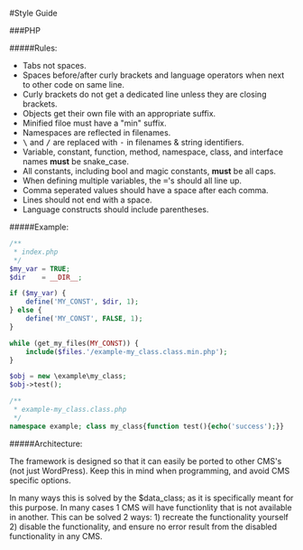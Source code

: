 #Style Guide

###PHP

#####Rules:

- Tabs not spaces.
- Spaces before/after curly brackets and language operators when next to other code on same line.
- Curly brackets do not get a dedicated line unless they are closing brackets.
- Objects get their own file with an appropriate suffix.
- Minified filoe must have a "min" suffix.
- Namespaces are reflected in filenames.
- <kbd>\\</kbd> and <kbd>/</kbd> are replaced with <kbd>-</kbd> in filenames &amp; string identifiers.
- Variable, constant, function, method, namespace, class, and interface names **must** be snake_case.
- All constants, including bool and magic constants, **must** be all caps.
- When defining multiple variables, the <kbd>=</kbd>'s should all line up.
- Comma seperated values should have a space after each comma.
- Lines should not end with a space.
- Language constructs should include parentheses.

#####Example:

```php
/**
 * index.php
 */
$my_var = TRUE;
$dir    = __DIR__;

if ($my_var) {
	define('MY_CONST', $dir, 1);
} else {
	define('MY_CONST', FALSE, 1);
}

while (get_my_files(MY_CONST)) {
	include($files.'/example-my_class.class.min.php');
}

$obj = new \example\my_class;
$obj->test();

/**
 * example-my_class.class.php
 */
namespace example; class my_class{function test(){echo('success');}}

```

#####Architecture:

The framework is designed so that it can easily be ported to other CMS's (not just WordPress). Keep this in mind when programming, and avoid CMS specific options.

In many ways this is solved by the $data_class; as it is specifically meant for this purpose. In many cases 1 CMS will have functionlity that is not available in another. This can be solved 2 ways: 1) recreate the functionality yourself 2) disable the functionality, and ensure no error result from the disabled functionality in any CMS.
